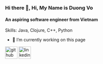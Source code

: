 ### Hi there 👋, Hi, My Name is Duong Vo
#### An aspiring software engineer from Vietnam

Skills: Java, Clojure, C++, Python

- 🔭 I’m currently working on this page 


[<img src='https://cdn.jsdelivr.net/npm/simple-icons@3.0.1/icons/github.svg' alt='github' height='40'>](https://github.com/duong-vo)  [<img src='https://cdn.jsdelivr.net/npm/simple-icons@3.0.1/icons/linkedin.svg' alt='linkedin' height='40'>](https://www.linkedin.com/in/duonghvo/)  
